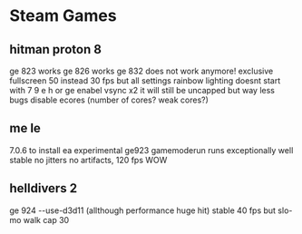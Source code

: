# Steam Games

## hitman proton 8
ge 823 works
ge 826 works
ge 832 does not work anymore!
exclusive fullscreen 50 instead 30 fps
but all settings rainbow lighting
doesnt start with 7 9 e h or ge
enabel vsync x2 it will still be uncapped but way less bugs
disable ecores (number of cores? weak cores?)

## me le
7.0.6 to install ea
experimental
ge923
gamemoderun
runs exceptionally well stable no jitters no artifacts, 120 fps WOW

## helldivers 2
ge 924
--use-d3d11 (allthough performance huge hit)
stable 40 fps but slo-mo walk
cap 30
